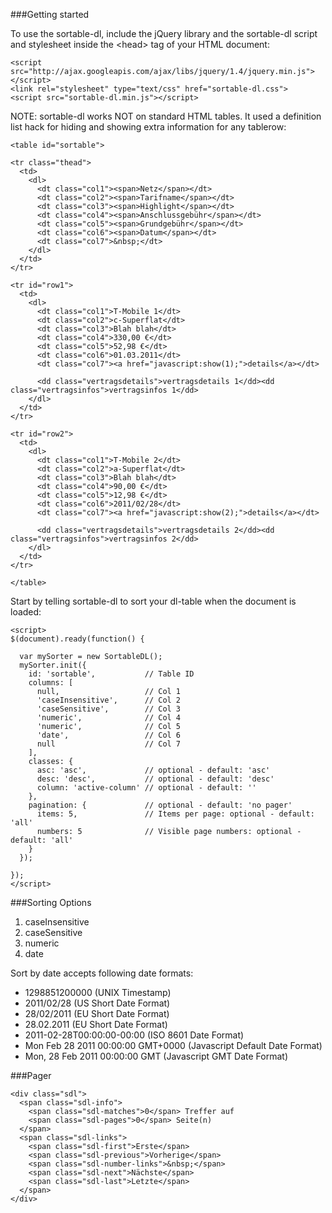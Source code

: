 ###Getting started

To use the sortable-dl, include the jQuery library and the sortable-dl script and stylesheet inside the &lt;head> tag of your HTML document:

	<script src="http://ajax.googleapis.com/ajax/libs/jquery/1.4/jquery.min.js"></script>
	<link rel="stylesheet" type="text/css" href="sortable-dl.css">
	<script src="sortable-dl.min.js"></script>


NOTE: sortable-dl works NOT on standard HTML tables. It used a definition list hack for hiding and showing extra information for any tablerow:

	<table id="sortable">

    <tr class="thead">
      <td>
        <dl>
          <dt class="col1"><span>Netz</span></dt>
          <dt class="col2"><span>Tarifname</span></dt>
          <dt class="col3"><span>Highlight</span></dt>
          <dt class="col4"><span>Anschlussgebühr</span></dt>
          <dt class="col5"><span>Grundgebühr</span></dt>
          <dt class="col6"><span>Datum</span></dt>
          <dt class="col7">&nbsp;</dt>
        </dl>
      </td>
    </tr>

    <tr id="row1">
      <td>
        <dl>
          <dt class="col1">T-Mobile 1</dt>
          <dt class="col2">c-Superflat</dt>
          <dt class="col3">Blah blah</dt>
          <dt class="col4">330,00 €</dt>
          <dt class="col5">52,98 €</dt>
          <dt class="col6">01.03.2011</dt>
          <dt class="col7"><a href="javascript:show(1);">details</a></dt>

          <dd class="vertragsdetails">vertragsdetails 1</dd><dd class="vertragsinfos">vertragsinfos 1</dd>
        </dl>
      </td>
    </tr>

    <tr id="row2">
      <td>
        <dl>
          <dt class="col1">T-Mobile 2</dt>
          <dt class="col2">a-Superflat</dt>
          <dt class="col3">Blah blah</dt>
          <dt class="col4">90,00 €</dt>
          <dt class="col5">12,98 €</dt>
          <dt class="col6">2011/02/28</dt>
          <dt class="col7"><a href="javascript:show(2);">details</a></dt>

          <dd class="vertragsdetails">vertragsdetails 2</dd><dd class="vertragsinfos">vertragsinfos 2</dd>
        </dl>
      </td>
    </tr>

	</table>



Start by telling sortable-dl to sort your dl-table when the document is loaded:

	<script>
	$(document).ready(function() {  
	
	  var mySorter = new SortableDL();
	  mySorter.init({
	    id: 'sortable',           // Table ID
	    columns: [
	      null,                   // Col 1
	      'caseInsensitive',      // Col 2
	      'caseSensitive',        // Col 3
	      'numeric',              // Col 4  
	      'numeric',              // Col 5  
	      'date',                 // Col 6 
	      null                    // Col 7
	    ],
	    classes: {
	      asc: 'asc',             // optional - default: 'asc'
	      desc: 'desc',           // optional - default: 'desc'
	      column: 'active-column' // optional - default: ''
	    },
	    pagination: {			  // optional - default: 'no pager'
		  items: 5,               // Items per page: optional - default: 'all'
		  numbers: 5              // Visible page numbers: optional - default: 'all'
	    }
	  });  

	});
	</script>

###Sorting Options

1. caseInsensitive
2. caseSensitive
3. numeric
4. date

Sort by date accepts following date formats:

* 1298851200000 (UNIX Timestamp)
* 2011/02/28 (US Short Date Format)
* 28/02/2011 (EU Short Date Format)
* 28.02.2011 (EU Short Date Format)
* 2011-02-28T00:00:00-00:00 (ISO 8601 Date Format)
* Mon Feb 28 2011 00:00:00 GMT+0000 (Javascript Default Date Format)
* Mon, 28 Feb 2011 00:00:00 GMT (Javascript GMT Date Format)
 

###Pager

	<div class="sdl">
	  <span class="sdl-info">
		<span class="sdl-matches">0</span> Treffer auf
		<span class="sdl-pages">0</span> Seite(n)
	  </span>
	  <span class="sdl-links">
	    <span class="sdl-first">Erste</span>
	    <span class="sdl-previous">Vorherige</span>
	    <span class="sdl-number-links">&nbsp;</span>
	    <span class="sdl-next">Nächste</span>
	    <span class="sdl-last">Letzte</span>
	  </span>
	</div>


